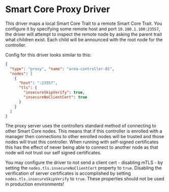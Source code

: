 # Smart Core Proxy Driver

This driver maps a local Smart Core Trait to a remote Smart Core Trait. You configure it by specifying some remote host
and port `10.100.1.100:23557`, the driver will attempt to inspect the remote node by asking the parent trait what
children exist. Each child will be announced with the root node for the controller.

Config for this driver looks similar to this:

```json
{
  "type": "proxy", "name": "area-controller-01",
  "nodes": [
    {
      "host": ":23557",
      "tls": {
        "insecureSkipVerify": true,
        "insecureNoClientCert": true
      }
    }
  ]
}
```

The proxy server uses the controllers standard method of connecting to other Smart Core nodes. This means that if this
controller is enrolled with a manager then connections to other enrolled nodes will be trusted and those nodes will
trust this controller. When running with self-signed certificates this has the effect of never being able to connect
to another node as that node will not trust our self signed certificates.

You may configure the driver to not send a client cert - disabling mTLS - by setting the
`nodes.tls.insecureNoClientCert` property to `true`. Disabling the verification of server certificates is accomplished
by setting `nodes.tls.insecureSkipVerify` to `true`. These properties should not be used in production environments!
